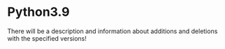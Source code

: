 # Python3.9
There will be a description and information about additions and deletions with the specified versions! 
